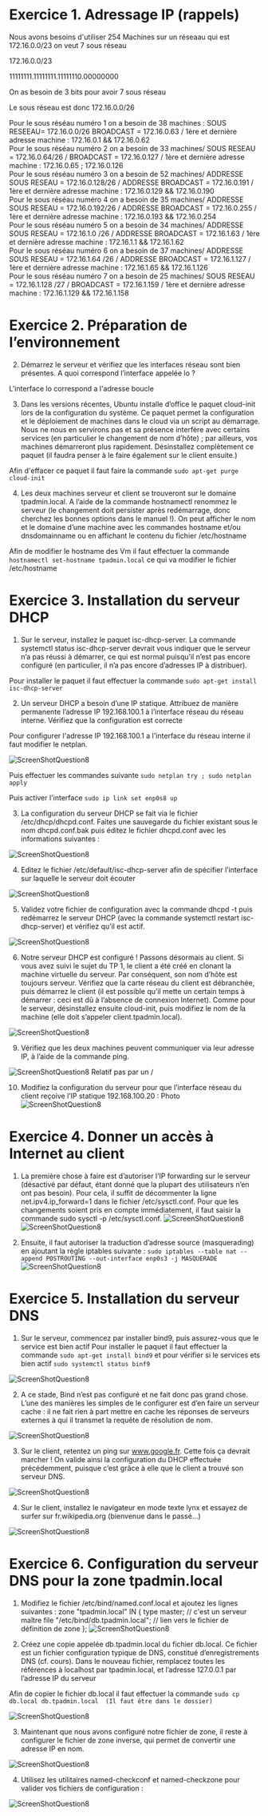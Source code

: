 # Exercice 1. Adressage IP (rappels)

Nous avons besoins d'utiliser 254 Machines sur un réseaau qui est 172.16.0.0/23 on veut 7 sous réseau 

172.16.0.0/23

11111111.11111111.11111110.00000000

On as besoin de 3 bits pour avoir 7 sous réseau 

Le sous réseau est donc 172.16.0.0/26

Pour le sous réséau numéro 1 on a besoin de 38 machines : SOUS RESEEAU= 172.16.0.0/26 BROADCAST = 172.16.0.63 / 1ère et dernière adresse machine : 172.16.0.1 && 172.16.0.62  
Pour le sous réséau numéro 2 on a besoin de 33 machines/  SOUS RESEAU = 172.16.0.64/26 / BROADCAST = 172.16.0.127 / 1ère et dernière adresse machine : 172.16.0.65 ; 172.16.0.126  
Pour le sous réséau numéro 3 on a besoin de 52 machines/ ADDRESSE SOUS RESEAU = 172.16.0.128/26 / ADDRESSE BROADCAST = 172.16.0.191 / 1ère et dernière adresse machine : 172.16.0.129 && 172.16.0.190  
Pour le sous réséau numéro 4 on a besoin de 35 machines/ ADDRESSE SOUS RESEAU = 172.16.0.192/26 / ADDRESSE BROADCAST = 172.16.0.255 / 1ère et dernière adresse machine : 172.16.0.193 && 172.16.0.254  
Pour le sous réséau numéro 5 on a besoin de 34 machines/ ADDRESSE SOUS RESEAU = 172.16.1.0 /26 / ADDRESSE BROADCAST = 172.16.1.63 / 1ère et dernière adresse machine : 172.16.1.1 && 172.16.1.62  
Pour le sous réséau numéro 6 on a besoin de 37 machines/ ADDRESSE SOUS RESEAU = 172.16.1.64 /26 / ADDRESSE BROADCAST = 172.16.1.127 / 1ère et dernière adresse machine : 172.16.1.65 && 172.16.1.126  
Pour le sous réséau numéro 7 on a besoin de 25 machines/  SOUS RESEAU = 172.16.1.128 /27 /  BROADCAST = 172.16.1.159 / 1ère et dernière adresse machine : 172.16.1.129 && 172.16.1.158
# Exercice 2. Préparation de l’environnement

2. Démarrez le serveur et vérifiez que les interfaces réseau sont bien présentes. A quoi correspond l’interface
appelée lo ?

L'interface lo correspond a l'adresse boucle 

3.  Dans les versions récentes, Ubuntu installe d’office le paquet cloud-init lors de la configuration
du système. Ce paquet permet la configuration et le déploiement de machines dans le cloud via un
script au démarrage. Nous ne nous en servirons pas et sa présence interfère avec certains services (en
particulier le changement de nom d’hôte) ; par ailleurs, vos machines démarreront plus rapidement.
Désinstallez complètement ce paquet (il faudra penser à le faire également sur le client
ensuite.)

Afin d'effacer ce paquet il faut faire la commande ``` sudo apt-get purge cloud-init ```

4. Les deux machines serveur et client se trouveront sur le domaine tpadmin.local. A l’aide de la
commande hostnamectl renommez le serveur (le changement doit persister après redémarrage,
donc cherchez les bonnes options dans le manuel !). On peut afficher le nom et le domaine d’une
machine avec les commandes hostname et/ou dnsdomainname ou en affichant le contenu du fichier
/etc/hostname

Afin de modifier le hostname des Vm il faut effectuer la commande ``` hostnamectl set-hostname tpadmin.local ``` ce qui va modifier le fichier /etc/hostname

# Exercice 3. Installation du serveur DHCP

1. Sur le serveur, installez le paquet isc-dhcp-server. La commande systemctl status isc-dhcp-server
devrait vous indiquer que le serveur n’a pas réussi à démarrer, ce qui est normal puisqu’il n’est pas
encore configuré (en particulier, il n’a pas encore d’adresses IP à distribuer).

Pour installer le paquet il faut effectuer la commande ``` sudo apt-get install isc-dhcp-server ```

2. Un serveur DHCP a besoin d’une IP statique. Attribuez de manière permanente l’adresse IP 192.168.100.1
à l’interface réseau du réseau interne. Vérifiez que la configuration est correcte

Pour configurer l'adresse IP 192.168.100.1 a l'interface du réseau interne il faut modifier le netplan. 

![ScreenShotQuestion8](./assetp6/Q2.png)

Puis effectuer les commandes suivante ``` sudo netplan try ; sudo netplan apply ```

Puis activer l'interface ``` sudo ip link set enp0s8 up ```

3. La configuration du serveur DHCP se fait via le fichier /etc/dhcp/dhcpd.conf. Faites une sauvegarde
du fichier existant sous le nom dhcpd.conf.bak puis éditez le fichier dhcpd.conf avec les informations
suivantes :

![ScreenShotQuestion8](./assetp6/Q3.png)

4. Editez le fichier /etc/default/isc-dhcp-server afin de spécifier l’interface sur laquelle le serveur
doit écouter

![ScreenShotQuestion8](./assetp6/Q4.png)

5. Validez votre fichier de configuration avec la commande dhcpd -t puis redémarrez le serveur DHCP
(avec la commande systemctl restart isc-dhcp-server) et vérifiez qu’il est actif.

![ScreenShotQuestion8](./assetp6/Q5.png)

6. Notre serveur DHCP est configuré ! Passons désormais au client. Si vous avez suivi le sujet du TP 1,
le client a été créé en clonant la machine virtuelle du serveur. Par conséquent, son nom d’hôte est
toujours serveur. Vérifiez que la carte réseau du client est débranchée, puis démarrez le client (il
est possible qu’il mette un certain temps à démarrer : ceci est dû à l’absence de connexion Internet).
Comme pour le serveur, désinstallez ensuite cloud-init, puis modifiez le nom de la machine (elle doit
s’appeler client.tpadmin.local).

![ScreenShotQuestion8](./assetp6/Q6.png)

9. Vérifiez que les deux machines peuvent communiquer via leur adresse IP, à l’aide de la commande ping.

![ScreenShotQuestion8](./assetp6/Q9.png)
Relatif pas par un / 

10. Modifiez la configuration du serveur pour que l’interface réseau du client reçoive l’IP statique 192.168.100.20 :
Photo
![ScreenShotQuestion8](./assetp6/Q10.PNG)

# Exercice 4. Donner un accès à Internet au client


1. La première chose à faire est d’autoriser l’IP forwarding sur le serveur (désactivé par défaut, étant
donné que la plupart des utilisateurs n’en ont pas besoin). Pour cela, il suffit de décommenter la ligne
net.ipv4.ip_forward=1 dans le fichier /etc/sysctl.conf. Pour que les changements soient pris en
compte immédiatement, il faut saisir la commande sudo sysctl -p /etc/sysctl.conf.
![ScreenShotQuestion8](./assetp6/Q11.PNG) 
![ScreenShotQuestion8](./assetp6/Q111.PNG)

2. Ensuite, il faut autoriser la traduction d’adresse source (masquerading) en ajoutant la règle iptables
suivante :
``` sudo iptables --table nat --append POSTROUTING --out-interface enp0s3 -j MASQUERADE ```
![ScreenShotQuestion8](./assetp6/Q12.PNG)

# Exercice 5. Installation du serveur DNS

1. Sur le serveur, commencez par installer bind9, puis assurez-vous que le service est bien actif
Pour installer le paquet il faut effectuer la commande ``` sudo apt-get install bind9 ``` et pour vérifier si le services ets bien actif ``` sudo systemctl status binf9 ```

![ScreenShotQuestion8](./assetp6/Q13.PNG)

2. A ce stade, Bind n’est pas configuré et ne fait donc pas grand chose. L’une des manières les simples
de le configurer est d’en faire un serveur cache : il ne fait rien à part mettre en cache les réponses de
serveurs externes à qui il transmet la requête de résolution de nom.

![ScreenShotQuestion8](./assetp6/Q14.PNG)

3. Sur le client, retentez un ping sur www.google.fr. Cette fois ça devrait marcher ! On valide ainsi la
configuration du DHCP effectuée précédemment, puisque c’est grâce à elle que le client a trouvé son
serveur DNS.

![ScreenShotQuestion8](./assetp6/Q15.PNG)

4. Sur le client, installez le navigateur en mode texte lynx et essayez de surfer sur fr.wikipedia.org
(bienvenue dans le passé...)

![ScreenShotQuestion8](./assetp6/Q16.PNG)

# Exercice 6. Configuration du serveur DNS pour la zone tpadmin.local

1. Modifiez le fichier /etc/bind/named.conf.local et ajoutez les lignes suivantes : 
zone "tpadmin.local" IN {
type master; // c'est un serveur maître
file "/etc/bind/db.tpadmin.local"; // lien vers le fichier de définition de zone
};
![ScreenShotQuestion8](./assetp6/Q17.PNG)

2. Créez une copie appelée db.tpadmin.local du fichier db.local. Ce fichier est un fichier configuration
typique de DNS, constitué d’enregistrements DNS (cf. cours). Dans le nouveau fichier, remplacez
toutes les références à localhost par tpadmin.local, et l’adresse 127.0.0.1 par l’adresse IP du
serveur

Afin de copier le fichier db.local il faut effectuer la commande ``` sudo cp db.local db.tpadmin.local  (Il faut être dans le dossier) ```  

![ScreenShotQuestion8](./assetp6/Q18.PNG)

3. Maintenant que nous avons configuré notre fichier de zone, il reste à configurer le fichier de zone inverse,
qui permet de convertir une adresse IP en nom.

![ScreenShotQuestion8](./assetp6/191.PNG)

4. Utilisez les utilitaires named-checkconf et named-checkzone pour valider vos fichiers de configuration :

![ScreenShotQuestion8](./assetp6/test.PNG)

